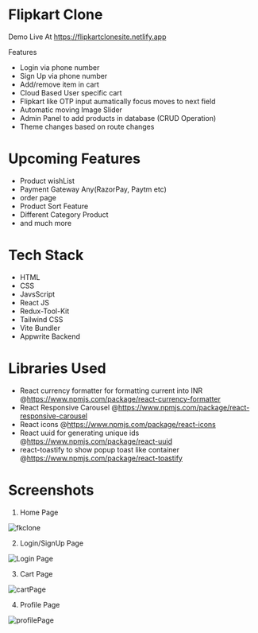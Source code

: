 # Flipkart Clone
Demo Live At https://flipkartclonesite.netlify.app

Features
- Login via phone number
- Sign Up via phone number
- Add/remove item in cart
- Cloud Based User specific cart
- Flipkart like OTP input aumatically focus moves to next field
- Automatic moving Image Slider
- Admin Panel to add products in database (CRUD Operation)
- Theme changes based on route changes
  
# Upcoming Features
- Product wishList
- Payment Gateway Any(RazorPay, Paytm etc)
- order page
- Product Sort Feature
- Different Category Product
- and much more

# Tech Stack
- HTML
- CSS
- JavsScript
- React JS
- Redux-Tool-Kit
- Tailwind CSS
- Vite Bundler
- Appwrite Backend

# Libraries Used
- React currency formatter for formatting current into INR  @https://www.npmjs.com/package/react-currency-formatter
- React Responsive Carousel  @https://www.npmjs.com/package/react-responsive-carousel
- React icons @https://www.npmjs.com/package/react-icons
- React uuid for generating unique ids @https://www.npmjs.com/package/react-uuid
- react-toastify to show popup toast like container @https://www.npmjs.com/package/react-toastify

  
# Screenshots

1. Home Page

![fkclone](https://github.com/ansarianas23/flipkartclone/assets/111463267/93a14fc9-0e12-4990-bba7-3f13cb8ec126)

2. Login/SignUp Page

![Login Page](https://github.com/ansarianas23/flipkartclone/assets/111463267/1ecfaf06-ce74-46a9-88f4-8b39d65cdd4c)

3. Cart Page

![cartPage](https://github.com/ansarianas23/flipkartclone/assets/111463267/379383c0-affc-45a2-862d-aee720aa9f71)

4. Profile Page

![profilePage](https://github.com/ansarianas23/flipkartclone/assets/111463267/414e2811-322b-43a2-9f0e-1bb9e2692900)
